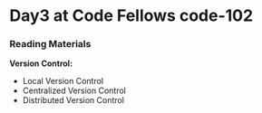 # Day3 at Code Fellows **code-102**
  ### Reading Materials
  **Version Control:**
  - Local Version Control
  - Centralized Version Control
  - Distributed Version Control
  